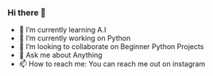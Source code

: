 ### Hi there 👋
- 🌱 I’m currently learning A.I
- 🔭 I’m currently working on Python
- 👯 I’m looking to collaborate on Beginner Python Projects
- 💬 Ask me about Anything
- 📫 How to reach me: You can reach me out on instagram 

<!--
**EmzzeBae/EmzzeBae** is a ✨ _special_ ✨ repository because its `README.md` (this file) appears on your GitHub profile.

Here are some ideas to get you started:

- 🔭 I’m currently working on ...
- 🌱 I’m currently learning ...
- 👯 I’m looking to collaborate on ...
- 🤔 I’m looking for help with ...
- 💬 Ask me about ...
- 📫 How to reach me: ...
- 😄 Pronouns: ...
- ⚡ Fun fact: ...
-->
